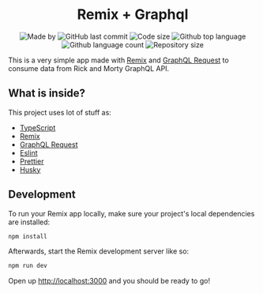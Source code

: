 <h1 align="center">Remix + Graphql</h1>

<p align="center">
  <img alt="Made by" src="https://img.shields.io/badge/made%20by-Morpa%20-%2356BEB8">

  <img alt="GitHub last commit" src="https://img.shields.io/github/last-commit/morpa/remix-graphql.svg?color=56BEB8">

  <img alt="Code size" src="https://img.shields.io/github/languages/code-size/morpa/remix-graphql.svg?color=56BEB8">

  <img alt="Github top language" src="https://img.shields.io/github/languages/top/Morpa/remix-graphql?color=56BEB8">

  <img alt="Github language count" src="https://img.shields.io/github/languages/count/Morpa/remix-graphql?color=56BEB8">

  <img alt="Repository size" src="https://img.shields.io/github/repo-size/Morpa/remix-graphql?color=56BEB8">
</p>

This is a very simple app made with [Remix](https://remix.run/) and [GraphQL Request](https://github.com/prisma-labs/graphql-request) to consume data from Rick and Morty GraphQL API.

## What is inside?

This project uses lot of stuff as:

- [TypeScript](https://www.typescriptlang.org/)
- [Remix](https://remix.run/)
- [GraphQL Request](https://github.com/prisma-labs/graphql-request)
- [Eslint](https://eslint.org/)
- [Prettier](https://prettier.io/)
- [Husky](https://github.com/typicode/husky)

## Development

To run your Remix app locally, make sure your project's local dependencies are installed:

```sh
npm install
```

Afterwards, start the Remix development server like so:

```sh
npm run dev
```

Open up [http://localhost:3000](http://localhost:3000) and you should be ready to go!
